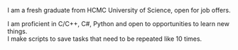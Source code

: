 I am a fresh graduate from HCMC University of Science, open for job offers.

I am proficient in C/C++, C#, Python and open to opportunities to learn new things. <br/>
I make scripts to save tasks that need to be repeated like 10 times.
<!---
luungockhang/luungockhang is a ✨ special ✨ repository because its `README.md` (this file) appears on your GitHub profile.
You can click the Preview link to take a look at your changes.
--->

